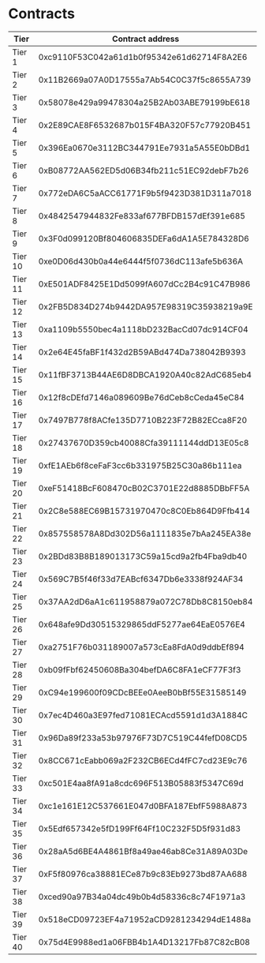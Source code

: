 # Contracts

| Tier    | Contract address                           |
| ------- | ------------------------------------------ |
| Tier 1  | 0xc9110F53C042a61d1b0f95342e61d62714F8A2E6 |
| Tier 2  | 0x11B2669a07A0D17555a7Ab54C0C37f5c8655A739 |
| Tier 3  | 0x58078e429a99478304a25B2Ab03ABE79199bE618 |
| Tier 4  | 0x2E89CAE8F6532687b015F4BA320F57c77920B451 |
| Tier 5  | 0x396Ea0670e3112BC344791Ee7931a5A55E0bDBd1 |
| Tier 6  | 0xB08772AA562ED5d06B34fb211c51EC92debF7b26 |
| Tier 7  | 0x772eDA6C5aACC61771F9b5f9423D381D311a7018 |
| Tier 8  | 0x4842547944832Fe833af677BFDB157dEf391e685 |
| Tier 9  | 0x3F0d099120Bf804606835DEFa6dA1A5E784328D6 |
| Tier 10 | 0xe0D06d430b0a44e6444f5f0736dC113afe5b636A |
| Tier 11 | 0xE501ADF8425E1Dd5099fA607dCc2B4c91C47B986 |
| Tier 12 | 0x2FB5D834D274b9442DA957E98319C35938219a9E |
| Tier 13 | 0xa1109b5550bec4a1118bD232BacCd07dc914CF04 |
| Tier 14 | 0x2e64E45faBF1f432d2B59ABd474Da738042B9393 |
| Tier 15 | 0x11fBF3713B44AE6D8DBCA1920A40c82AdC685eb4 |
| Tier 16 | 0x12f8cDEfd7146a089609Be76dCeb8cCeda45eC84 |
| Tier 17 | 0x7497B778f8ACfe135D7710B223F72B82ECca8F20 |
| Tier 18 | 0x27437670D359cb40088Cfa39111144ddD13E05c8 |
| Tier 19 | 0xfE1AEb6f8ceFaF3cc6b331975B25C30a86b111ea |
| Tier 20 | 0xeF51418BcF608470cB02C3701E22d8885DBbFF5A |
| Tier 21 | 0x2C8e588EC69B15731970470c8C0Eb864D9Ffb414 |
| Tier 22 | 0x857558578A8Dd302D56a1111835e7bAa245EA38e |
| Tier 23 | 0x2BDd83B8B189013173C59a15cd9a2fb4Fba9db40 |
| Tier 24 | 0x569C7B5f46f33d7EABcf6347Db6e3338f924AF34 |
| Tier 25 | 0x37AA2dD6aA1c611958879a072C78Db8C8150eb84 |
| Tier 26 | 0x648afe9Dd30515329865ddF5277ae64EaE0576E4 |
| Tier 27 | 0xa2751F76b031189007a573cEa8FdA0d9ddbEf894 |
| Tier 28 | 0xb09fFbf62450608Ba304befDA6C8FA1eCF77F3f3 |
| Tier 29 | 0xC94e199600f09CDcBEEe0AeeB0bBf55E31585149 |
| Tier 30 | 0x7ec4D460a3E97fed71081ECAcd5591d1d3A1884C |
| Tier 31 | 0x96Da89f233a53b97976F73D7C519C44fefD08CD5 |
| Tier 32 | 0x8CC671cEabb069a2F232CB6ECd4fFC7cd23E9c76 |
| Tier 33 | 0xc501E4aa8fA91a8cdc696F513B05883f5347C69d |
| Tier 34 | 0xc1e161E12C537661E047d0BFA187EbfF5988A873 |
| Tier 35 | 0x5Edf657342e5fD199Ff64Ff10C232F5D5f931d83 |
| Tier 36 | 0x28aA5d6BE4A4861Bf8a49ae46ab8Ce31A89A03De |
| Tier 37 | 0xF5f80976ca38881ECe87b9c83Eb9273bd87AA688 |
| Tier 38 | 0xced90a97B34a04dc49b0b4d58336c8c74F1971a3 |
| Tier 39 | 0x518eCD09723EF4a71952aCD9281234294dE1488a |
| Tier 40 | 0x75d4E9988ed1a06FBB4b1A4D13217Fb87C82cB08 |
